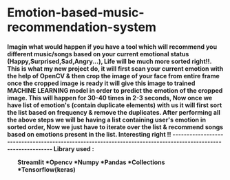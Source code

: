 # Emotion-based-music-recommendation-system
<h4>
Imagin what would happen if you have a tool which will recommend you different music/songs based on your current emotional status (Happy,Surprised,Sad,Angry...), Life will be much more sorted right!!. This is what my new project do, it will first scan your current emotion with the help of OpenCV & then crop the image of your face from entire frame once the cropped image is ready it will give this image to trained MACHINE LEARNING model in order to predict the emotion of the cropped image. This will happen for 30-40 times in 2-3 seconds, Now once we have list of emotion's (contain duplicate elements) with us it will first sort the list based on frequency & remove the duplicates. After performing all the above steps we will be having a list containing user's emotion in sorted order, Now we just have to iterate over the list & recommend songs based on emotions present in the list. Interesting right !!
--------------------------------------------------------------------------------------------------------------
Library used :
<ul>
  <l>Streamlit</l>
*Opencv
*Numpy
*Pandas
*Collections
*Tensorflow(keras)
</ul>
</h4>
